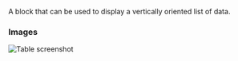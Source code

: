A block that can be used to display a vertically oriented list of data.

### Images

![Table screenshot](https://gitlab.com/appsemble/appsemble/-/raw/0.29.10/config/assets/list.png)
